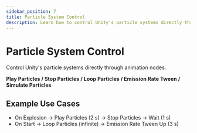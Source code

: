```yaml
---
sidebar_position: 7
title: Particle System Control
description: Learn how to control Unity's particle systems directly through animation nodes.
---
```


# Particle System Control

Control Unity's particle systems directly through animation nodes.

**Play Particles / Stop Particles / Loop Particles / Emission Rate Tween / Simulate Particles**

## Example Use Cases
- On Explosion → Play Particles (2 s) → Stop Particles → Wait (1 s)
- On Start → Loop Particles (infinite) → Emission Rate Tween Up (3 s)

<!-- ![\1](\2) -->
